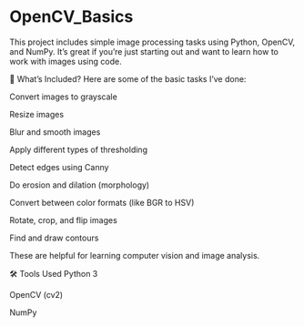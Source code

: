 # OpenCV_Basics
This project includes simple image processing tasks using Python, OpenCV, and NumPy. It’s great if you’re just starting out and want to learn how to work with images using code.

🔧 What’s Included?
Here are some of the basic tasks I’ve done:

Convert images to grayscale

Resize images

Blur and smooth images

Apply different types of thresholding

Detect edges using Canny

Do erosion and dilation (morphology)

Convert between color formats (like BGR to HSV)

Rotate, crop, and flip images

Find and draw contours

These are helpful for learning computer vision and image analysis.

🛠️ Tools Used
Python 3

OpenCV (cv2)

NumPy
